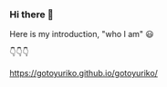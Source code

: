 ### Hi there 👋

<!--
**gotoyuriko/gotoyuriko** is a ✨ _special_ ✨ repository because its `README.md` (this file) appears on your GitHub profile.
-->

Here is my introduction, "who I am" 😃

👇👇👇

https://gotoyuriko.github.io/gotoyuriko/

<!--![profile](https://user-images.githubusercontent.com/64601225/90972264-80d8eb00-e552-11ea-8185-bcb2962b9ef3.png)-->





